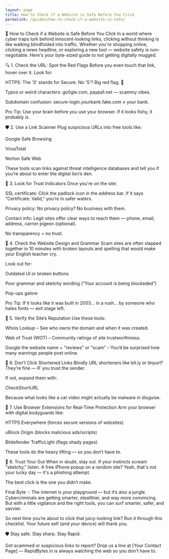 ```yaml
---
layout: page
title: How to Check if a Website is Safe Before You Click
permalink: /guides/how-to-check-if-a-website-is-safe/
---
```


🚨 How to Check if a Website is Safe Before You Click
In a world where cyber traps lurk behind innocent-looking links, clicking without thinking is like walking blindfolded into traffic. Whether you're shopping online, clicking a news headline, or exploring a new tool — website safety is non-negotiable. Here's your byte-sized guide to not getting digitally mugged.

🔍 1. Check the URL: Spot the Red Flags
Before you even touch that link, hover over it. Look for:

HTTPS: The 'S' stands for Secure. No 'S'? Big red flag. 🛑

Typos or weird characters: go0gle.com, paypa1.net — scammy vibes.

Subdomain confusion: secure-login.yourbank.fake.com ≠ your bank.

Pro Tip: Use your brain before you use your browser. If it looks fishy, it probably is.

🛡️ 2. Use a Link Scanner
Plug suspicious URLs into free tools like:

Google Safe Browsing

VirusTotal

Norton Safe Web

These tools scan links against threat intelligence databases and tell you if you’re about to enter the digital lion’s den.

🔐 3. Look for Trust Indicators
Once you're on the site:

SSL certificate: Click the padlock icon in the address bar. If it says “Certificate: Valid,” you’re in safer waters.

Privacy policy: No privacy policy? No business with them.

Contact info: Legit sites offer clear ways to reach them — phone, email, address, carrier pigeon (optional).

No transparency = no trust.

🧠 4. Check the Website Design and Grammar
Scam sites are often slapped together in 10 minutes with broken layouts and spelling that would make your English teacher cry.

Look out for:

Outdated UI or broken buttons

Poor grammar and sketchy wording (“Your account is being blockeded”)

Pop-ups galore

Pro Tip: If it looks like it was built in 2003... in a rush... by someone who hates fonts — exit stage left.

📅 5. Verify the Site’s Reputation
Use these tools:

Whois Lookup – See who owns the domain and when it was created.

Web of Trust (WOT) – Community ratings of site trustworthiness.

Google the website name + “reviews” or “scam” – You’d be surprised how many warnings people post online.

🚫 6. Don’t Click Shortened Links Blindly
URL shorteners like bit.ly or tinyurl? They’re fine — IF you trust the sender.

If not, expand them with:

CheckShortURL

Because what looks like a cat video might actually be malware in disguise.

🧪 7. Use Browser Extensions for Real-Time Protection
Arm your browser with digital bodyguards like:

HTTPS Everywhere (forces secure versions of websites)

uBlock Origin (blocks malicious ads/scripts)

Bitdefender TrafficLight (flags shady pages)

These tools do the heavy lifting — so you don’t have to.

🚨 8. Trust Your Gut
When in doubt, stay out. If your instincts scream "sketchy," listen. A free iPhone popup on a random site? Yeah, that's not your lucky day — it's a phishing attempt.

The best click is the one you didn’t make.

Final Byte 💡
The internet is your playground — but it’s also a jungle. Cybercriminals are getting smarter, stealthier, and way more convincing. But with a little vigilance and the right tools, you can surf smarter, safer, and savvier.

So next time you’re about to click that juicy-looking link? Run it through this checklist. Your future self (and your device) will thank you.

🛡️ Stay safe. Stay sharp. Stay Rapid.

Got scammed or suspicious links to report? Drop us a line at [Your Contact Page] — RapidBytes.in is always watching the web so you don’t have to.
